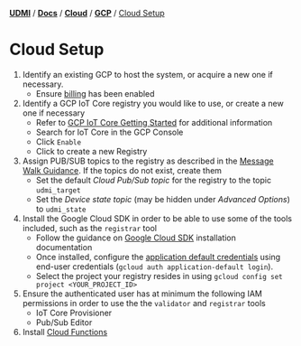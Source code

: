 [**UDMI**](../../../) / [**Docs**](../../) / [**Cloud**](../) / [**GCP**](./) / [Cloud Setup](#)

# Cloud Setup

1.  Identify an existing GCP to host the system, or acquire a new one if necessary.
    *   Ensure [billing](https://cloud.google.com/billing/docs/how-to/modify-project)
        has been enabled
2.  Identify a GCP IoT Core registry you would like to use, or create a new one if necessary
    *   Refer to [GCP IoT Core Getting Started](https://cloud.google.com/iot/docs/how-tos/getting-started)
        for additional information
    *   Search for IoT Core in the GCP Console
    *   Click `Enable`
    *   Click to create a new Registry
3.  Assign PUB/SUB topics to the registry as described in the [Message Walk Guidance](../../specs/message_walk.md).
    If the topics do not exist, create them
    *   Set the default _Cloud Pub/Sub topic_ for the registry to the topic `udmi_target`
    *   Set the _Device state topic_ (may be hidden under _Advanced Options_) to `udmi_state`
4.  Install the Google Cloud SDK in order to be able to use some of the tools included,
    such as the `registrar` tool
    *   Follow the guidance on [Google Cloud SDK](https://cloud.google.com/sdk/docs/install)
        installation documentation
    *   Once installed, configure the
        [application default credentials](https://cloud.google.com/sdk/gcloud/reference/auth/application-default)
        using end-user credentials (`gcloud auth application-default login`).
    *   Select the project your registry resides in using
        `gcloud config set project <YOUR_PROJECT_ID>`
5.  Ensure the authenticated user has at minimum the following IAM permissions
    in order to use the the `validator` and `registrar` tools
    *   IoT Core Provisioner
    *   Pub/Sub Editor
6.  Install [Cloud Functions](functions.md)
